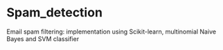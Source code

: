# Spam_detection
Email spam filtering: implementation using  Scikit-learn, multinomial Naive Bayes and SVM classifier
